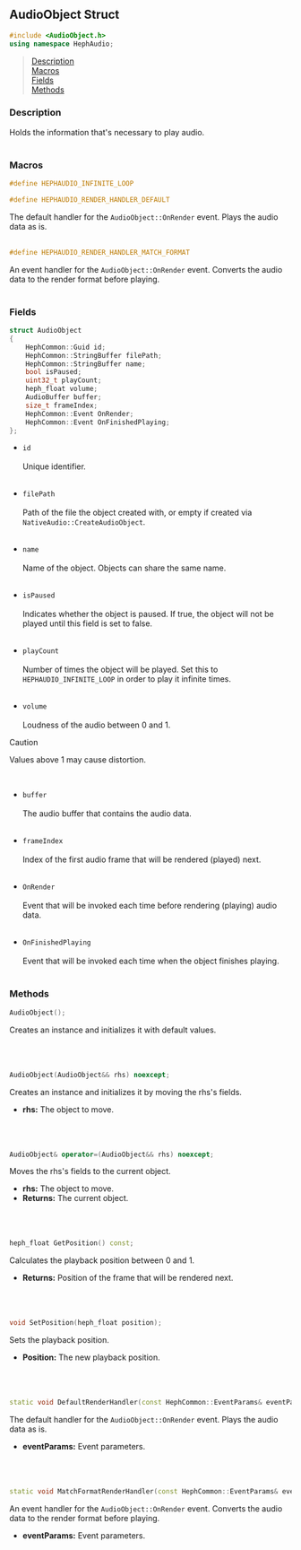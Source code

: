 ## AudioObject Struct
```c++
#include <AudioObject.h>
using namespace HephAudio;
```

> [Description](#description)<br>
[Macros](#macros)<br>
[Fields](#fields)<br>
[Methods](#methods)

### Description
Holds the information that's necessary to play audio.
<br><br>

### Macros
```c++
#define HEPHAUDIO_INFINITE_LOOP
```

```c++
#define HEPHAUDIO_RENDER_HANDLER_DEFAULT
```
The default handler for the ``AudioObject::OnRender`` event. Plays the audio data as is.
<br><br>

```c++
#define HEPHAUDIO_RENDER_HANDLER_MATCH_FORMAT
```
An event handler for the ``AudioObject::OnRender`` event. Converts the audio data to the render format before playing.
<br><br>

### Fields
```c++
struct AudioObject
{
	HephCommon::Guid id;
	HephCommon::StringBuffer filePath;
	HephCommon::StringBuffer name;
	bool isPaused;
	uint32_t playCount;
	heph_float volume;
	AudioBuffer buffer;
	size_t frameIndex;
	HephCommon::Event OnRender;
	HephCommon::Event OnFinishedPlaying;
};
```

- ``id``
<br><br>
Unique identifier.
<br><br>

- ``filePath``
<br><br>
Path of the file the object created with, or empty if created via ``NativeAudio::CreateAudioObject``.
<br><br>

- ``name``
<br><br>
Name of the object. Objects can share the same name.
<br><br>

- ``isPaused``
<br><br>
Indicates whether the object is paused. If true, the object will not be played until this field is set to false.
<br><br>

- ``playCount``
<br><br>
Number of times the object will be played. Set this to ``HEPHAUDIO_INFINITE_LOOP`` in order to play it infinite times.
<br><br>

- ``volume``
<br><br>
Loudness of the audio between 0 and 1.
> [!CAUTION]
> Values above 1 may cause distortion.

<br>

- ``buffer``
<br><br>
The audio buffer that contains the audio data.
<br><br>

- ``frameIndex``
<br><br>
Index of the first audio frame that will be rendered (played) next. 
<br><br>

- ``OnRender``
<br><br>
Event that will be invoked each time before rendering (playing) audio data. 
<br><br>

- ``OnFinishedPlaying``
<br><br>
Event that will be invoked each time when the object finishes playing. 
<br><br>

### Methods
```c++
AudioObject();
```
Creates an instance and initializes it with default values.
<br><br><br><br>

```c++
AudioObject(AudioObject&& rhs) noexcept;
```
Creates an instance and initializes it by moving the rhs's fields.
- **rhs:** The object to move.
<br><br><br><br>

```c++
AudioObject& operator=(AudioObject&& rhs) noexcept;
```
Moves the rhs's fields to the current object.
- **rhs:** The object to move.
- **Returns:** The current object.
<br><br><br><br>

```c++
heph_float GetPosition() const;
```
Calculates the playback position between 0 and 1.
- **Returns:** Position of the frame that will be rendered next.
<br><br><br><br>

```c++
void SetPosition(heph_float position);
```
Sets the playback position.
- **Position:** The new playback position.
<br><br><br><br>

```c++
static void DefaultRenderHandler(const HephCommon::EventParams& eventParams);
```
The default handler for the ``AudioObject::OnRender`` event. Plays the audio data as is.
- **eventParams:** Event parameters.
<br><br><br><br>

```c++
static void MatchFormatRenderHandler(const HephCommon::EventParams& eventParams);
```
An event handler for the ``AudioObject::OnRender`` event. Converts the audio data to the render format before playing.
- **eventParams:** Event parameters.
<br><br><br><br>

